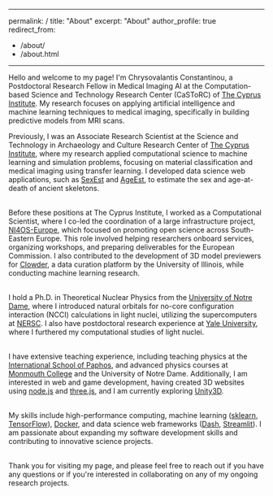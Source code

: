 <!-- ---
permalink: /
title: "About"
excerpt: "About"
author_profile: true
redirect_from: 
  - /about/
  - /about.html
---

<p style="text-align: justify;">

Hello and welcome to my page! I'm Chrysovalantis Constantinou, 
an Associate Research Scientist at 
The Science and Technology in Archaeology and Culture 
Research Center of <a href="https://www.cyi.ac.cy/">The Cyprus Institute</a>. 
My research applies computational science to machine learning and simulation problems, currently focusing on material classification and medical imaging using transfer learning. I have developed data science web applications, such as <a href="http://sexest.cyi.ac.cy/">SexEst</a> and <a href="https://ageest.hpcf.cyi.ac.cy/">AgeEst</a>, to estimate the sex and age-at-death of ancient skeletons. <br> <br>

Before my current position at The Cyprus Institute, I worked as a Computational Scientist there, where I co-led the coordination of a large infrastructure project, <a href="https://ni4os.eu/">NI4OS-Europe</a>, which focused on open science. This role involved helping researchers onboard services, organizing workshops, and preparing deliverables for the European Commission. My work also included developing a 3D model previewer for <a href="https://clowderframework.org/">Clowder</a>, a data curation platform by the University of Illinois, and conducting machine learning research. <br> <br>

I hold a Ph.D. in Physics from the <a href="https://www.nd.edu/">University of Notre Dame</a>, where I introduced natural orbitals for no-core configuration interaction (NCCI) calculations in light nuclei, utilizing the supercomputers at <a href="https://www.nersc.gov/">NERSC</a>. I also have postdoctoral research experience at <a href="https://www.yale.edu/">Yale University</a>, where I was further involved in computational studies for light nuclei. <br> <br>

I have extensive teaching experience, including the Edexcel International Advanced Subsidiary in Physics and the Edexcel International Advanced Level in Physics at the <a href="https://www.paphosinternationalschool.com/">International School of Paphos</a>, as well as advanced physics courses at <a href="https://www.monmouthcollege.edu/">Monmouth College</a> and the University of Notre Dame. Additionally, I am interested in web and game development, having created 3D websites using <a href="https://nodejs.org/en">node.js</a> and <a href="https://threejs.org/">three.js</a>, and I am currently exploring <a href="https://unity.com/">Unity3D</a>. <br> <br>


My skills include high-performance computing, machine learning (<a href="https://scikit-learn.org/">sklearn</a>, <a href="https://www.tensorflow.org/">TensorFlow</a>), <a href="https://www.docker.com/">Docker</a>, and data science web frameworks (<a href="https://dash.plotly.com/">Dash</a>, <a href="https://streamlit.io/">Streamlit</a>). I am passionate about expanding my software development skills and contributing to innovative science projects. <br> <br>


Thank you for visiting my page, and please feel free to reach out if you have any questions or if you're interested in collaborating on any of my ongoing research projects.

</p>
 -->

---
permalink: /
title: "About"
excerpt: "About"
author_profile: true
redirect_from: 
  - /about/
  - /about.html
---

<p style="text-align: justify;">

Hello and welcome to my page! I'm Chrysovalantis Constantinou, 
a Postdoctoral Research Fellow in Medical Imaging AI at the Computation-based Science and Technology Research Center (CaSToRC) of <a href="https://www.cyi.ac.cy/">The Cyprus Institute</a>. My research focuses on applying artificial intelligence and machine learning techniques to medical imaging, specifically in building predictive models from MRI scans. 

Previously, I was an Associate Research Scientist at the Science and Technology in Archaeology and Culture Research Center of <a href="https://www.cyi.ac.cy/">The Cyprus Institute</a>, where my research applied computational science to machine learning and simulation problems, focusing on material classification and medical imaging using transfer learning. I developed data science web applications, such as <a href="http://sexest.cyi.ac.cy/">SexEst</a> and <a href="https://ageest.hpcf.cyi.ac.cy/">AgeEst</a>, to estimate the sex and age-at-death of ancient skeletons. <br> <br>

Before these positions at The Cyprus Institute, I worked as a Computational Scientist, where I co-led the coordination of a large infrastructure project, <a href="https://ni4os.eu/">NI4OS-Europe</a>, which focused on promoting open science across South-Eastern Europe. This role involved helping researchers onboard services, organizing workshops, and preparing deliverables for the European Commission. I also contributed to the development of 3D model previewers for <a href="https://clowderframework.org/">Clowder</a>, a data curation platform by the University of Illinois, while conducting machine learning research. <br> <br>

I hold a Ph.D. in Theoretical Nuclear Physics from the <a href="https://www.nd.edu/">University of Notre Dame</a>, where I introduced natural orbitals for no-core configuration interaction (NCCI) calculations in light nuclei, utilizing the supercomputers at <a href="https://www.nersc.gov/">NERSC</a>. I also have postdoctoral research experience at <a href="https://www.yale.edu/">Yale University</a>, where I furthered my computational studies of light nuclei. <br> <br>

I have extensive teaching experience, including teaching physics at the <a href="https://www.paphosinternationalschool.com/">International School of Paphos</a>, and advanced physics courses at <a href="https://www.monmouthcollege.edu/">Monmouth College</a> and the University of Notre Dame. Additionally, I am interested in web and game development, having created 3D websites using <a href="https://nodejs.org/en">node.js</a> and <a href="https://threejs.org/">three.js</a>, and I am currently exploring <a href="https://unity.com/">Unity3D</a>. <br> <br>

My skills include high-performance computing, machine learning (<a href="https://scikit-learn.org/">sklearn</a>, <a href="https://www.tensorflow.org/">TensorFlow</a>), <a href="https://www.docker.com/">Docker</a>, and data science web frameworks (<a href="https://dash.plotly.com/">Dash</a>, <a href="https://streamlit.io/">Streamlit</a>). I am passionate about expanding my software development skills and contributing to innovative science projects. <br> <br>

Thank you for visiting my page, and please feel free to reach out if you have any questions or if you're interested in collaborating on any of my ongoing research projects.

</p>
